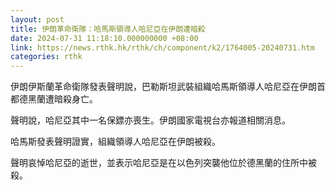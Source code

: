 ```yaml
---
layout: post
title: 伊朗革命衛隊：哈馬斯領導人哈尼亞在伊朗遭暗殺
date: 2024-07-31 11:18:10.000000000 +08:00
link: https://news.rthk.hk/rthk/ch/component/k2/1764005-20240731.htm
categories: rthk
---
```


伊朗伊斯蘭革命衛隊發表聲明說，巴勒斯坦武裝組織哈馬斯領導人哈尼亞在伊朗首都德黑蘭遭暗殺身亡。

聲明說，哈尼亞其中一名保鏢亦喪生。伊朗國家電視台亦報道相關消息。

哈馬斯發表聲明證實，組織領導人哈尼亞在伊朗被殺。

聲明哀悼哈尼亞的逝世，並表示哈尼亞是在以色列突襲他位於德黑蘭的住所中被殺。
